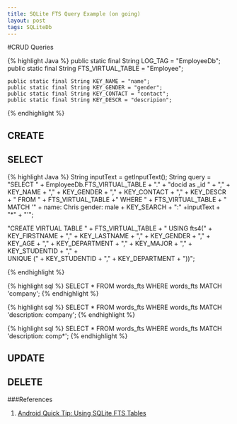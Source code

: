 ```yaml
---
title: SQLite FTS Query Example (on going)
layout: post
tags: SQLiteDb
---
```



#CRUD Queries

{% highlight Java %}
	public static final String LOG_TAG = "EmployeeDb";
	public static final String FTS_VIRTUAL_TABLE = "Employee";

	public static final String KEY_NAME = "name";
	public static final String KEY_GENDER = "gender";
	public static final String KEY_CONTACT = "contact";
	public static final String KEY_DESCR = "descripion";

{% endhighlight %}

## CREATE

## SELECT
{% highlight Java %}
String inputText = getInputText();
String query = "SELECT " + EmployeeDb.FTS_VIRTUAL_TABLE + "." +
				"docid as _id " + ","
				+ KEY_NAME + "," 
				+ KEY_GENDER + ","
				+ KEY_CONTACT + ","
				+ KEY_DESCR
				+ " FROM " + FTS_VIRTUAL_TABLE +" WHERE " + FTS_VIRTUAL_TABLE + " MATCH '"
				+ name: Chris gender: male + KEY_SEARCH + ":" +inputText + "*" + "'";

"CREATE VIRTUAL TABLE " + FTS_VIRTUAL_TABLE + " USING fts4(" +
	KEY_FIRSTNAME + "," +
	KEY_LASTNAME + "," +
	KEY_GENDER + "," +
	KEY_AGE + "," +
	KEY_DEPARTMENT + "," +
	KEY_MAJOR + "," +
	KEY_STUDENTID + "," +  
	UNIQUE (" + KEY_STUDENTID + "," + KEY_DEPARTMENT + "))";

{% endhighlight %}

{% highlight sql %} 
SELECT * FROM words_fts WHERE words_fts MATCH 'company';
{% endhighlight %}

{% highlight sql %} 
SELECT * FROM words_fts WHERE words_fts MATCH 'description: company';
{% endhighlight %}


{% highlight sql %} 
SELECT * FROM words_fts WHERE words_fts MATCH 'description: comp*';
{% endhighlight %}
## UPDATE

## DELETE


###References
1. [Android Quick Tip: Using SQLite FTS Tables](http://blog.andresteingress.com/2011/09/30/android-quick-tip-using-sqlite-fts-tables/)
